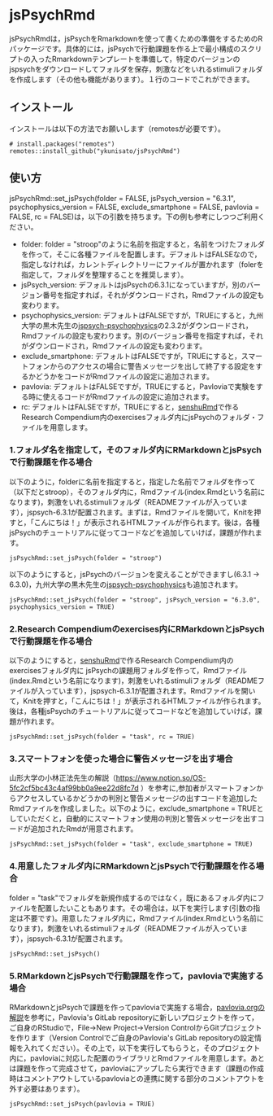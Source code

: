 # jsPsychRmd


jsPsychRmdは，jsPsychをRmarkdownを使って書くための準備をするためのRパッケージです。具体的には，jsPsychで行動課題を作る上で最小構成のスクリプトの入ったRmarkdownテンプレートを準備して，特定のバージョンのjspsychをダウンロードしてフォルダを保存，刺激などをいれるstimuliフォルダを作成します（その他も機能があります）。１行のコードでこれができます。

## インストール

インストールは以下の方法でお願いします（remotesが必要です）。

```
# install.packages("remotes")
remotes::install_github("ykunisato/jsPsychRmd")
```
## 使い方

jsPsychRmd::set_jsPsych(folder = FALSE, jsPsych_version = "6.3.1", psychophysics_version = FALSE, exclude_smartphone = FALSE, pavlovia = FALSE, rc = FALSE)は，以下の引数を持ちます。下の例も参考にしつつご利用ください。

- folder: folder = "stroop"のように名前を指定すると，名前をつけたフォルダを作って，そこに各種ファイルを配置します。デフォルトはFALSEなので，指定しなければ，カレントディレクトリーにファイルが置かれます（folerを指定して，フォルダを整理することを推奨します）。
- jsPsych_version:  デフォルトはjsPsychの6.3.1になっていますが，別のバージョン番号を指定すれば，それがダウンロードされ，Rmdファイルの設定も変わります。
- psychophysics_version: デフォルトはFALSEですが，TRUEにすると，九州大学の黒木先生の[jspsych-psychophysics](https://jspsychophysics.hes.kyushu-u.ac.jp/)の2.3.2がダウンロードされ，Rmdファイルの設定も変わります。別のバージョン番号を指定すれば，それがダウンロードされ，Rmdファイルの設定も変わります。
- exclude_smartphone: デフォルトはFALSEですが，TRUEにすると，スマートフォンからのアクセスの場合に警告メッセージを出して終了する設定をするかどうかをコードがRmdファイルの設定に追加されます。
- pavlovia: デフォルトはFALSEですが，TRUEにすると，Pavloviaで実験をする時に使えるコードがRmdファイルの設定に追加されます。
- rc: デフォルトはFALSEですが，TRUEにすると，[senshuRmd](https://github.com/ykunisato/senshuRmd )で作るResearch Compendium内のexercisesフォルダ内にjsPsychのフォルダ・ファイルを用意します。

### 1.フォルダ名を指定して，そのフォルダ内にRMarkdownとjsPsychで行動課題を作る場合

以下のように，folderに名前を指定すると，指定した名前でフォルダを作って（以下だとstroop），そのフォルダ内に，Rmdファイル(index.Rmdという名前になります)，刺激をいれるstimuliフォルダ（READMEファイルが入っています），jspsych-6.3.1が配置されます。まずは，Rmdファイルを開いて，Knitを押すと，「こんにちは！」が表示されるHTMLファイルが作られます。後は，各種jsPsychのチュートリアルに従ってコードなどを追加していけば，課題が作れます。

```
jsPsychRmd::set_jsPsych(folder = "stroop")
```


以下のようにすると，jsPsychのバージョンを変えることができますし(6.3.1 → 6.3.0)，九州大学の黒木先生の[jspsych-psychophysics](https://jspsychophysics.hes.kyushu-u.ac.jp/)も追加されます。

```
jsPsychRmd::set_jsPsych(folder = "stroop", jsPsych_version = "6.3.0", psychophysics_version = TRUE)
```


### 2.Research Compendiumのexercises内にRMarkdownとjsPsychで行動課題を作る場合


以下のようにすると，[senshuRmd](https://github.com/ykunisato/senshuRmd )で作るResearch Compendium内のexercisesフォルダ内に  jsPsychの課題用フォルダを作って，Rmdファイル(index.Rmdという名前になります)，刺激をいれるstimuliフォルダ（READMEファイルが入っています），jspsych-6.3.1が配置されます。Rmdファイルを開いて，Knitを押すと，「こんにちは！」が表示されるHTMLファイルが作られます。後は，各種jsPsychのチュートリアルに従ってコードなどを追加していけば，課題が作れます。

```
jsPsychRmd::set_jsPsych(folder = "task", rc = TRUE)
```

### 3.スマートフォンを使った場合に警告メッセージを出す場合

山形大学の小林正法先生の解説（https://www.notion.so/OS-5fc2cf5bc43c4af99bb0a9ee22d8fc7d ）を参考に,参加者がスマートフォンからアクセスしているかどうかの判別と警告メッセージの出すコードを追加したRmdファイルを作成しました。以下のように，exclude_smartphone = TRUEとしていただくと，自動的にスマートフォン使用の判別と警告メッセージを出すコードが追加されたRmdが用意されます。

```
jsPsychRmd::set_jsPsych(folder = "task", exclude_smartphone = TRUE)
```

### 4.用意したフォルダ内にRMarkdownとjsPsychで行動課題を作る場合

folder = "task"でフォルダを新規作成するのではなく，既にあるフォルダ内にファイルを配置したいこともあります。その場合は，以下を実行します(引数の指定は不要です)。用意したフォルダ内に，Rmdファイル(index.Rmdという名前になります)，刺激をいれるstimuliフォルダ（READMEファイルが入っています），jspsych-6.3.1が配置されます。

```
jsPsychRmd::set_jsPsych()
```


### 5.RMarkdownとjsPsychで行動課題を作って，pavloviaで実施する場合

RMarkdownとjsPsychで課題を作ってpavloviaで実施する場合，[pavlovia.orgの解説](https://pavlovia.org/docs/experiments/create-jsPsych)を参考に，Pavlovia's GitLab repositoryに新しいプロジェクトを作って，ご自身のRStudioで，File→New Project→Version ControlからGitプロジェクトを作ります（Version Controlでご自身のPavlovia's GitLab repositoryの設定情報を入れてください）。その上で，以下を実行してもらうと，そのプロジェクト内に，pavloviaに対応した配置のライブラリとRmdファイルを用意します。あとは課題を作って完成させて，pavloviaにアップしたら実行できます（課題の作成時はコメントアウトしているpavloviaとの連携に関する部分のコメントアウトを外す必要はあります）。

```
jsPsychRmd::set_jsPsych(pavlovia = TRUE)
```
